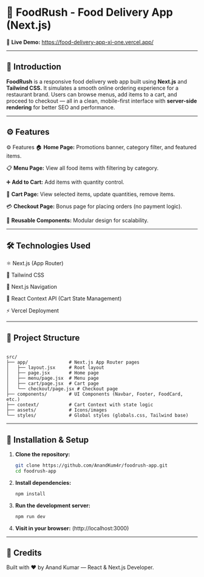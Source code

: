 # 🍔 FoodRush - Food Delivery App (Next.js)

🔗 **Live Demo:** https://food-delivery-app-xi-one.vercel.app/

---

## 📌 Introduction

**FoodRush** is a responsive food delivery web app built using **Next.js** and **Tailwind CSS.**
It simulates a smooth online ordering experience for a restaurant brand. Users can browse menus, add items to a cart, and proceed to checkout — all in a clean, mobile-first interface with **server-side rendering** for better SEO and performance.

---

## ⚙️ Features

⚙️ Features
🏠 **Home Page:** Promotions banner, category filter, and featured items.

📋 **Menu Page:** View all food items with filtering by category.

➕ **Add to Cart:** Add items with quantity control.

🛒 **Cart Page:** View selected items, update quantities, remove items.

💳 **Checkout Page:** Bonus page for placing orders (no payment logic).

🔁 **Reusable Components:** Modular design for scalability.

---

## 🛠 Technologies Used

⚛️ Next.js (App Router)

💨 Tailwind CSS

🧭 Next.js Navigation

💾 React Context API (Cart State Management)

⚡ Vercel Deployment

---

## 📁 Project Structure

```

src/
├── app/               # Next.js App Router pages
│   ├── layout.jsx     # Root layout
│   ├── page.jsx       # Home page
│   ├── menu/page.jsx  # Menu page
│   ├── cart/page.jsx  # Cart page
│   └── checkout/page.jsx # Checkout page
├── components/        # UI Components (Navbar, Footer, FoodCard, etc.)
├── context/           # Cart Context with state logic
├── assets/            # Icons/images
└── styles/            # Global styles (globals.css, Tailwind base)
```

---

## 🚀 Installation & Setup

1. **Clone the repository:**
   ```bash
   git clone https://github.com/AnandKum4r/foodrush-app.git
   cd foodrush-app
   ```

2. **Install dependencies:**
   ```bash
   npm install
   ```

3. **Run the development server:**
   ```bash
   npm run dev
   ```

4. **Visit in your browser:**
   (http://localhost:3000)

---

## 🙌 Credits

Built with ❤️ by Anand Kumar — React & Next.js Developer.
